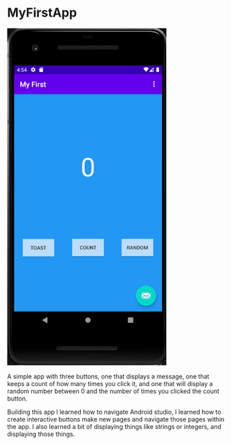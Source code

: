 # MyFirstApp
![](appDemo/firstApp.gif)

A simple app with three buttons, one that displays a message, one that keeps a count of how many times you click it, and one that will display a random number between 0 
and the number of times you clicked the count button.

Building this app I learned how to navigate Android studio, I learned how to create interactive buttons make new pages and navigate those pages within the app. 
I also learned a bit of displaying things like strings or integers, and displaying those things.
